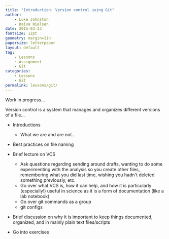 ```yaml
---
title: "Introduction: Version control using Git"
author:
    - Luke Johnston
    - Daiva Nielsen
date: 2015-03-23
fontsize: 12pt
geometry: margin=1in
papersize: letterpaper
layout: default
tag:
    - Lessons
    - Assignment
    - Git
categories:
    - Lessons
    - Git
permalink: lessons/git/
---
```


Work in progress...

Version control is a system that manages and organizes different
versions of a file...

* Introductions
    * What we are and are not...

* Best practices on file naming

* Brief lecture on VCS
    * Ask questions regarding sending around drafts, wanting to do
      some experimenting with the analysis so you create other files,
      remembering what you did last time, wishing you hadn't deleted
      something previously, etc.
    * Go over what VCS is, how it can help, and how it is particularly
      (especially!) useful in science as it is a form of
      documentation (like a lab notebook)
    * Go over git commands as a group
    * git configs

* Brief discussion on why it is important to keep things documented,
  organized, and in mainly plain text files/scripts

* Go into exercises
